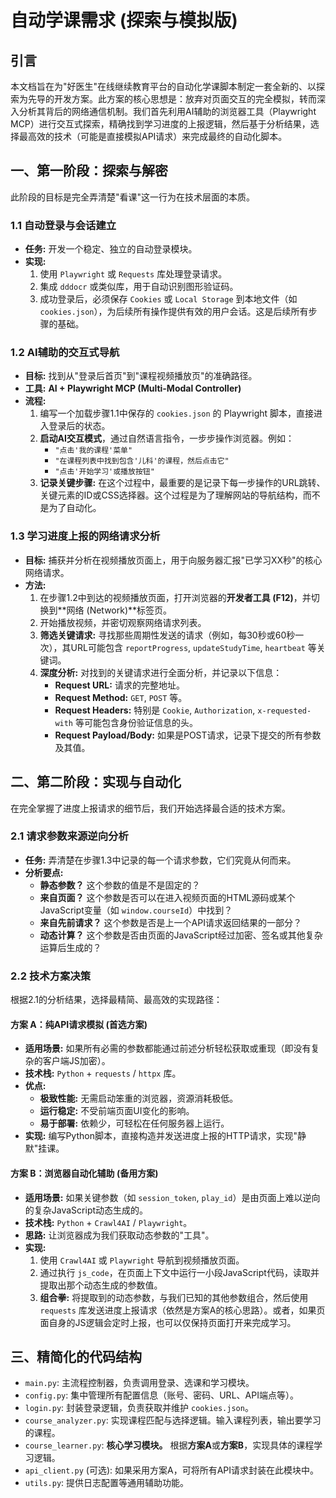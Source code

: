 # 自动学课需求 (探索与模拟版)

## 引言

本文档旨在为"好医生"在线继续教育平台的自动化学课脚本制定一套全新的、以探索为先导的开发方案。此方案的核心思想是：放弃对页面交互的完全模拟，转而深入分析其背后的网络通信机制。我们首先利用AI辅助的浏览器工具（Playwright MCP）进行交互式探索，精确找到学习进度的上报逻辑，然后基于分析结果，选择最高效的技术（可能是直接模拟API请求）来完成最终的自动化脚本。

## 一、第一阶段：探索与解密

此阶段的目标是完全弄清楚"看课"这一行为在技术层面的本质。

### 1.1 自动登录与会话建立

*   **任务:** 开发一个稳定、独立的自动登录模块。
*   **实现:**
    1.  使用 `Playwright` 或 `Requests` 库处理登录请求。
    2.  集成 `dddocr` 或类似库，用于自动识别图形验证码。
    3.  成功登录后，必须保存 `Cookies` 或 `Local Storage` 到本地文件（如 `cookies.json`），为后续所有操作提供有效的用户会话。这是后续所有步骤的基础。

### 1.2 AI辅助的交互式导航

*   **目标:** 找到从"登录后首页"到"课程视频播放页"的准确路径。
*   **工具:** **AI + Playwright MCP (Multi-Modal Controller)**
*   **流程:**
    1.  编写一个加载步骤1.1中保存的 `cookies.json` 的 Playwright 脚本，直接进入登录后的状态。
    2.  **启动AI交互模式**，通过自然语言指令，一步步操作浏览器。例如：
        *   `"点击'我的课程'菜单"`
        *   `"在课程列表中找到包含'儿科'的课程，然后点击它"`
        *   `"点击'开始学习'或播放按钮"`
    3.  **记录关键步骤:** 在这个过程中，最重要的是记录下每一步操作的URL跳转、关键元素的ID或CSS选择器。这个过程是为了理解网站的导航结构，而不是为了自动化。

### 1.3 学习进度上报的网络请求分析

*   **目标:** 捕获并分析在视频播放页面上，用于向服务器汇报"已学习XX秒"的核心网络请求。
*   **方法:**
    1.  在步骤1.2中到达的视频播放页面，打开浏览器的**开发者工具 (F12)**，并切换到**网络 (Network)**标签页。
    2.  开始播放视频，并密切观察网络请求列表。
    3.  **筛选关键请求:** 寻找那些周期性发送的请求（例如，每30秒或60秒一次），其URL可能包含 `reportProgress`, `updateStudyTime`, `heartbeat` 等关键词。
    4.  **深度分析:** 对找到的关键请求进行全面分析，并记录以下信息：
        *   **Request URL:** 请求的完整地址。
        *   **Request Method:** `GET`, `POST` 等。
        *   **Request Headers:** 特别是 `Cookie`, `Authorization`, `x-requested-with` 等可能包含身份验证信息的头。
        *   **Request Payload/Body:** 如果是POST请求，记录下提交的所有参数及其值。

## 二、第二阶段：实现与自动化

在完全掌握了进度上报请求的细节后，我们开始选择最合适的技术方案。

### 2.1 请求参数来源逆向分析

*   **任务:** 弄清楚在步骤1.3中记录的每一个请求参数，它们究竟从何而来。
*   **分析要点:**
    *   **静态参数？** 这个参数的值是不是固定的？
    *   **来自页面？** 这个参数是否可以在进入视频页面的HTML源码或某个JavaScript变量（如 `window.courseId`）中找到？
    *   **来自先前请求？** 这个参数是否是上一个API请求返回结果的一部分？
    *   **动态计算？** 这个参数是否由页面的JavaScript经过加密、签名或其他复杂运算后生成的？

### 2.2 技术方案决策

根据2.1的分析结果，选择最精简、最高效的实现路径：

#### 方案 A：纯API请求模拟 (首选方案)

*   **适用场景:** 如果所有必需的参数都能通过前述分析轻松获取或重现（即没有复杂的客户端JS加密）。
*   **技术栈:** `Python` + `requests` / `httpx` 库。
*   **优点:**
    *   **极致性能:** 无需启动笨重的浏览器，资源消耗极低。
    *   **运行稳定:** 不受前端页面UI变化的影响。
    *   **易于部署:** 依赖少，可轻松在任何服务器上运行。
*   **实现:** 编写Python脚本，直接构造并发送进度上报的HTTP请求，实现"静默"挂课。

#### 方案 B：浏览器自动化辅助 (备用方案)

*   **适用场景:** 如果关键参数（如 `session_token`, `play_id`）是由页面上难以逆向的复杂JavaScript动态生成的。
*   **技术栈:** `Python` + `Crawl4AI` / `Playwright`。
*   **思路:** 让浏览器成为我们获取动态参数的"工具"。
*   **实现:**
    1.  使用 `Crawl4AI` 或 `Playwright` 导航到视频播放页面。
    2.  通过执行 `js_code`，在页面上下文中运行一小段JavaScript代码，读取并提取出那个动态生成的参数值。
    3.  **组合拳:** 将提取到的动态参数，与我们已知的其他参数组合，然后使用 `requests` 库发送进度上报请求（依然是方案A的核心思路）。或者，如果页面自身的JS逻辑会定时上报，也可以仅保持页面打开来完成学习。

## 三、精简化的代码结构

*   `main.py`: 主流程控制器，负责调用登录、选课和学习模块。
*   `config.py`: 集中管理所有配置信息（账号、密码、URL、API端点等）。
*   `login.py`: 封装登录逻辑，负责获取并维护 `cookies.json`。
*   `course_analyzer.py`: 实现课程匹配与选择逻辑。输入课程列表，输出要学习的课程。
*   `course_learner.py`: **核心学习模块。** 根据**方案A**或**方案B**，实现具体的课程学习逻辑。
*   `api_client.py` (可选): 如果采用方案A，可将所有API请求封装在此模块中。
*   `utils.py`: 提供日志配置等通用辅助功能。